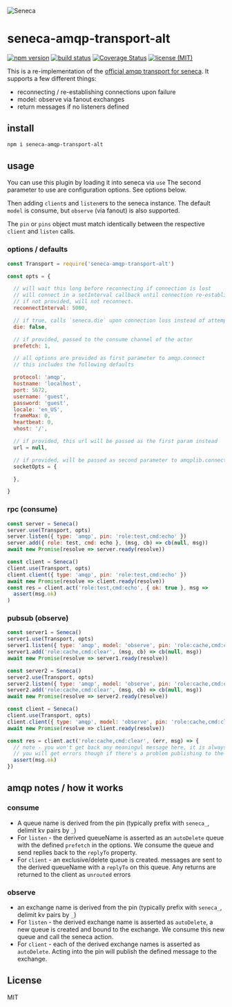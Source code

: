 ![Seneca](http://senecajs.org/files/assets/seneca-logo.png)

# seneca-amqp-transport-alt

<a href="https://www.npmjs.org/package/seneca-amqp-transport-alt"><img
  src="https://img.shields.io/npm/v/seneca-amqp-transport-alt" alt="npm version"></a>
<a href="https://travis-ci.org/tswaters/seneca-amqp-transport-alt/"><img
  src="https://img.shields.io/travis/tswaters/seneca-amqp-transport-alt" alt="build status"></a>
<a href='https://coveralls.io/github/tswaters/seneca-amqp-transport-alt?branch=master'><img
  src='https://coveralls.io/repos/github/tswaters/seneca-amqp-transport-alt/badge.svg?branch=master' alt='Coverage Status' /></a>
<a href="https://github.com/tswaters/seneca-amqp-transport-alt/blob/master/LICENSE"><img
  src="https://img.shields.io/npm/l/seneca-amqp-transport-alt" alt="license (MIT)"></a>

This is a re-implementation of the [official amqp transport for seneca](https://github.com/senecajs/seneca-amqp-transport). It supports a few different things:

- reconnecting / re-establishing connections upon failure
- model: observe via fanout exchanges
- return messages if no listeners defined

## install

```sh
npm i seneca-amqp-transport-alt
```

## usage

You can use this plugin by loading it into seneca via `use` The second parameter to use are configuration options. See options below.

Then adding `client`s and `listen`ers to the seneca instance. The default `model` is consume, but `observe` (via fanout) is also supported.

The `pin` or `pins` object must match identically between the respective `client` and `listen` calls.

### options / defaults

```js
const Transport = require('seneca-amqp-transport-alt')

const opts = {

  // will wait this long before reconnecting if connection is lost
  // will connect in a setInterval callback until connection re-established.
  // if not provided, will not reconnect.
  reconnectInterval: 5000,

  // if true, calls `seneca.die` upon connection loss instead of attempting to reconnect
  die: false,

  // if provided, passed to the consume channel of the actor
  prefetch: 1,

  // all options are provided as first parameter to amqp.connect
  // this includes the following defaults

  protocol: 'amqp',
  hostname: 'localhost',
  port: 5672,
  username: 'guest',
  password: 'guest',
  locale: 'en_US',
  frameMax: 0,
  heartbeat: 0,
  vhost: '/',

  // if provided, this url will be passed as the first param instead
  url = null,

  // if provided, will be passed as second parameter to amqplib.connect
  socketOpts = {

  },

}
```

### rpc (consume)

```js
const server = Seneca()
server.use(Transport, opts)
server.listen({ type: 'amqp', pin: 'role:test,cmd:echo' })
server.add({ role: test, cmd: echo }, (msg, cb) => cb(null, msg))
await new Promise(resolve => server.ready(resolve))

const client = Seneca()
client.use(Transport, opts)
client.client({ type: 'amqp', pin: 'role:test,cmd:echo' })
await new Promise(resolve => client.ready(resolve))
const res = client.act('role:test,cmd:echo', { ok: true }, msg =>
  assert(msg.ok)
)
```

### pubsub (observe)

```js
const server1 = Seneca()
server1.use(Transport, opts)
server1.listen({ type: 'amqp', model: 'observe', pin: 'role:cache,cmd:clear' })
server1.add('role:cache,cmd:clear', (msg, cb) => cb(null, msg))
await new Promise(resolve => server1.ready(resolve))

const server2 = Seneca()
server2.use(Transport, opts)
server2.listen({ type: 'amqp', model: 'observe', pin: 'role:cache,cmd:clear' })
server2.add('role:cache,cmd:clear', (msg, cb) => cb(null, msg))
await new Promise(resolve => server2.ready(resolve))

const client = Seneca()
client.use(Transport, opts)
client.client({ type: 'amqp', model: 'observe', pin: 'role:cache,cmd:clear' })
await new Promise(resolve => client.ready(resolve))

const res = client.act('role:cache,cmd:clear', (err, msg) => {
  // note - you won't get back any meaningul message here, it is always set to {ok: true}
  // you will get errors though if there's a problem publishing to the fanout exchange
  assert(msg.ok)
})
```

## amqp notes / how it works

### consume

- A queue name is derived from the pin (typically prefix with `seneca_`, delimit kv pairs by `_`)
- For `listen` - the derived queueName is asserted as an `autoDelete` queue with the defined `prefetch` in the options. We consume the queue and send replies back to the `replyTo` property.
- For `client` - an exclusive/delete queue is created. messages are sent to the derived queueName with a `replyTo` on this queue. Any returns are returned to the client as `unrouted` errors

### observe

- an exchange name is derived from the pin (typically prefix with `seneca_`, delimit kv pairs by `_`)
- For `listen` - the derived exchange name is asserted as `autoDelete`, a new queue is created and bound to the exchange. We consume this new queue and call the seneca action.
- For `client` - each of the derived exchange names is asserted as `autoDelete`. Acting into the pin will publish the defined message to the exchange.

## License

MIT
